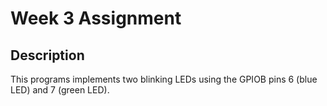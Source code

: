 # Week 3 Assignment
## Description
This programs implements two blinking LEDs using the GPIOB pins 6 (blue LED) and 7 (green LED). 
